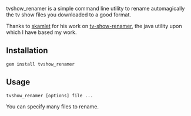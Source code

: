 tvshow_renamer is a simple command line utility to rename automagically the tv show files you downloaded to a good format.

Thanks to [skamlet](https://github.com/skamlet) for his work on [tv-show-renamer](https://github.com/skamlet/tv-show-renamer), the java utility upon which I have based my work.


Installation
------------

`gem install tvshow_renamer`


Usage
-----

`tvshow_renamer [options] file ...`

You can specify many files to rename.

